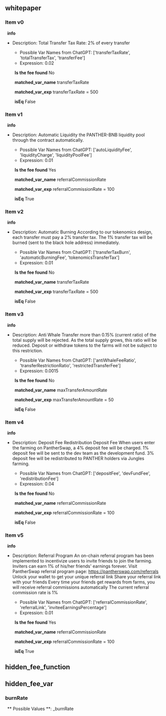 ## whitepaper

### Item v0

   &ensp;**info**
   &emsp; 
- Description: 
    Total Transfer Tax Rate: 2% of every transfer
     
   - Possible Var Names from ChatGPT: ['transferTaxRate', 'totalTransferTax', 'transferFee'] 
   - Expression:  0.02 


   &ensp;**Is the fee found**
    No

   &ensp;**matched_var_name**
    transferTaxRate

   &ensp;**matched_var_exp**
    transferTaxRate = 500

   &ensp;**isEq**
    False

### Item v1

   &ensp;**info**
   &emsp; 
- Description: 
    Automatic Liquidity
    the PANTHER-BNB liquidity pool through the contract automatically. 
     
   - Possible Var Names from ChatGPT: ['autoLiquidityFee', 'liquidityCharge', 'liquidityPoolFee'] 
   - Expression:  0.01 


   &ensp;**Is the fee found**
    Yes

   &ensp;**matched_var_name**
    referralCommissionRate

   &ensp;**matched_var_exp**
    referralCommissionRate = 100

   &ensp;**isEq**
    True

### Item v2

   &ensp;**info**
   &emsp; 
- Description: 
    Automatic Burning
    According to our tokenomics design, each transfer must pay a 2% transfer tax. The 1% transfer tax will be burned (sent to the black hole address) immediately.
     
   - Possible Var Names from ChatGPT: ['transferTaxBurn', 'automaticBurningFee', 'tokenomicsTransferTax'] 
   - Expression:  0.01 


   &ensp;**Is the fee found**
    No

   &ensp;**matched_var_name**
    transferTaxRate

   &ensp;**matched_var_exp**
    transferTaxRate = 500

   &ensp;**isEq**
    False

### Item v3

   &ensp;**info**
   &emsp; 
- Description: 
    Anti Whale
    Transfer more than 0.15% (current ratio) of the total supply will be rejected. As the total supply grows, this ratio will be reduced.
    Deposit or withdraw tokens to the farms will not be subject to this restriction.
     
   - Possible Var Names from ChatGPT: ['antiWhaleFeeRatio', 'transferRestrictionRatio', 'restrictedTransferFee'] 
   - Expression:  0.0015 


   &ensp;**Is the fee found**
    No

   &ensp;**matched_var_name**
    maxTransferAmountRate

   &ensp;**matched_var_exp**
    maxTransferAmountRate = 50

   &ensp;**isEq**
    False

### Item v4

   &ensp;**info**
   &emsp; 
- Description: 
    Deposit Fee Redistribution
    Deposit Fee
    When users enter the farming on PantherSwap, a 4% deposit fee will be charged. 
    1% deposit fee will be sent to the dev team as the development fund.
    3% deposit fee will be redistributed to PANTHER holders via Jungles farming.
     
   - Possible Var Names from ChatGPT: ['depositFee', 'devFundFee', 'redistributionFee'] 
   - Expression:  0.04 


   &ensp;**Is the fee found**
    No

   &ensp;**matched_var_name**
    referralCommissionRate

   &ensp;**matched_var_exp**
    referralCommissionRate = 100

   &ensp;**isEq**
    False

### Item v5

   &ensp;**info**
   &emsp; 
- Description: 
    Referral Program
    An on-chain referral program has been implemented to incentivize users to invite friends to join the farming. Inviters can earn 1% of his/her friends' earnings forever.
    Visit PantherSwap referral program page: https://pantherswap.com/referrals​
    Unlock your wallet to get your unique referral link
    Share your referral link with your friends
    Every time your friends get rewards from farms, you will receive referral commissions automatically
    The current referral commission rate is 1%
     
   - Possible Var Names from ChatGPT: ['referralCommissionRate', 'referralLink', 'inviteeEarningsPercentage'] 
   - Expression:  0.01 


   &ensp;**Is the fee found**
    Yes

   &ensp;**matched_var_name**
    referralCommissionRate

   &ensp;**matched_var_exp**
    referralCommissionRate = 100

   &ensp;**isEq**
    True


## hidden_fee_function


## hidden_fee_var

### burnRate

  &ensp;** Possible Values **:
 _burnRate


